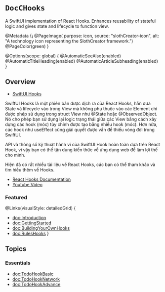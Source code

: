 # ``DocCHooks``

A SwiftUI implementation of React Hooks. Enhances reusability of stateful logic and gives state and lifecycle to function view.

@Metadata {¡
  @PageImage(
             purpose: icon, 
             source: "slothCreator-icon", 
             alt: "A technology icon representing the SlothCreator framework.")
  @PageColor(green)
}

@Options(scope: global) {
  @AutomaticSeeAlso(enabled)
  @AutomaticTitleHeading(enabled)
  @AutomaticArticleSubheading(enabled)
}

## Overview

- [SwiftUI Hooks](https://github.com/ra1028/swiftui-hooks)

SwiftUI Hooks là một phiên bản được dịch ra của React Hooks, hắn đưa State và lifecycle vào trong View mà không phụ thuộc vào các Element chỉ được phép sử dụng trong struct View  như @State hoặc @ObservedObject.
Nó cho phép bạn sử dụng lại logic trạng thái giữa các View bằng cách xây dựng các hook (móc) tùy chỉnh được tạo bằng nhiều hook (móc).
Hơn nữa, các hook như useEffect cũng giải quyết được vấn đề thiếu vòng đời trong SwiftUI.

API và thông số kỹ thuật hành vi của SwiftUI Hook hoàn toàn dựa trên React Hook, vì vậy bạn có thể tận dụng kiến thức về ứng dụng web để làm lợi thế cho mình.

Hiện đã có rất nhiều tài liệu về React Hooks, các bạn có thể tham khảo và tìm hiểu thêm về Hooks.

- [React Hooks Documentation](https://reactjs.org/docs/hooks-intro.html)  
- [Youtube Video](https://www.youtube.com/watch?v=dpw9EHDh2bM)

### Featured

@Links(visualStyle: detailedGrid) {
  - <doc:Introduction>
  - <doc:GettingStarted>
  - <doc:BuildingYourOwnHooks>
  - <doc:RulesHooks>
}


## Topics

### Essentials

- <doc:TodoHookBasic>
- <doc:TodoHookNetwork>
- <doc:TodoHookAdvance>
